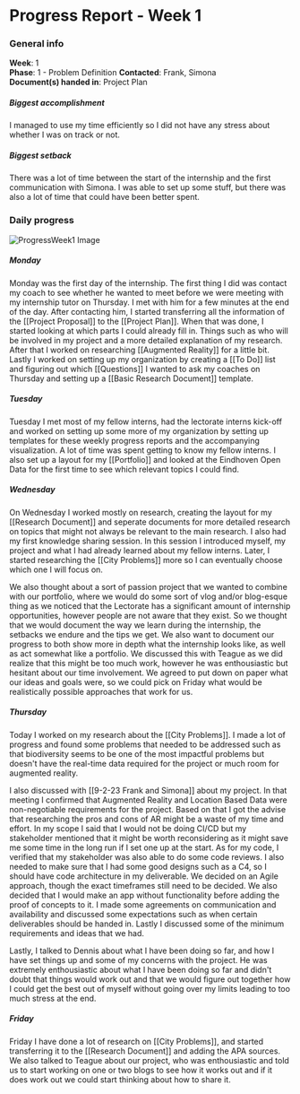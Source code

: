 # Progress Report - Week 1

### General info
**Week**: 1  
**Phase**: 1 - Problem Definition 
**Contacted**: Frank, Simona  
**Document(s) handed in**: Project Plan  

##### Biggest accomplishment
I managed to use my time efficiently so I did not have any stress about whether I was on track or not.

##### Biggest setback
There was a lot of time between the start of the internship and the first communication with Simona. I was able to set up some stuff, but there was also a lot of time that could have been better spent.

### Daily progress
![ProgressWeek1 Image](/assets/Week1-progress.png)

##### Monday
Monday was the first day of the internship. The first thing I did was contact my coach to see whether he wanted to meet before we were meeting with my internship tutor on Thursday. I met with him for a few minutes at the end of the day. After contacting him, I started transferring all the information of the [[Project Proposal]] to the [[Project Plan]]. When that was done, I started looking at which parts I could already fill in. Things such as who will be involved in my project and a more detailed explanation of my research. After that I worked on researching [[Augmented Reality]] for a little bit. Lastly I worked on setting up my organization by creating a [[To Do]] list and figuring out which [[Questions]] I wanted to ask my coaches on Thursday and setting up a [[Basic Research Document]] template.

##### Tuesday
Tuesday I met most of my fellow interns, had the lectorate interns kick-off and worked on setting up some more of my organization by setting up templates for these weekly progress reports and the accompanying visualization. A lot of time was spent getting to know my fellow interns. I also set up a layout for my [[Portfolio]] and looked at the Eindhoven Open Data for the first time to see which relevant topics I could find.

##### Wednesday
On Wednesday I worked mostly on research, creating the layout for my [[Research Document]] and seperate documents for more detailed research on topics that might not always be relevant to the main research. I also had my first knowledge sharing session. In this session I introduced myself, my project and what I had already learned about my fellow interns. Later, I started researching the [[City Problems]] more so I can eventually choose which one I will focus on. 

We also thought about a sort of passion project that we wanted to combine with our portfolio, where we would do some sort of vlog and/or blog-esque thing as we noticed that the Lectorate has a significant amount of internship opportunities, however people are not aware that they exist. So we thought that we would document the way we learn during the internship, the setbacks we endure and the tips we get. We also want to document our progress to both show more in depth what the internship looks like, as well as act somewhat like a portfolio. We discussed this with Teague as we did realize that this might be too much work, however he was enthousiastic but hesitant about our time involvement. We agreed to put down on paper what our ideas and goals were, so we could pick on Friday what would be realistically possible approaches that work for us.

##### Thursday
Today I worked on my research about the [[City Problems]]. I made a lot of progress and found some problems that needed to be addressed such as that biodiversity seems to be one of the most impactful problems but doesn't have the real-time data required for the project or much room for augmented reality. 

I also discussed with [[9-2-23 Frank and Simona]] about my project. In that meeting I confirmed that Augmented Reality and Location Based Data were non-negotiable requirements for the project. Based on that I got the advise that researching the pros and cons of AR might be a waste of my time and effort. In my scope I said that  I would not be doing CI/CD but my stakeholder mentioned that it might be worth reconsidering as it might save me some time in the long run if I set one up at the start. As for my code, I verified that my stakeholder was also able to do some code reviews. I also needed to make sure that I had some good designs such as a C4, so I should have code architecture in my deliverable. We decided on an Agile approach, though the exact timeframes still need to be decided. We also decided that I would make an app without functionality before adding the proof of concepts to it. I made some agreements on communication and availability and discussed some expectations such as when certain deliverables should be handed in. Lastly I discussed some of the minimum requirements and ideas that we had.

Lastly, I talked to Dennis about what I have been doing so far, and how I have set things up and some of my concerns with the project. He was extremely enthousiastic about what I have been doing so far and didn't doubt that things would work out and that we would figure out together how I could get the best out of myself without going over my limits leading to too much stress at the end. 

##### Friday
Friday I have done a lot of research on [[City Problems]], and started transferring it to the [[Research Document]] and adding the APA sources.  We also talked to Teague about our project, who was enthousiastic and told us to start working on one or two blogs to see how it works out and if it does work out we could start thinking about how to share it.

